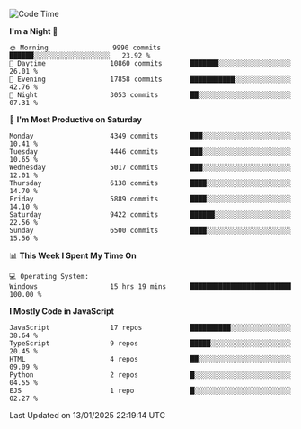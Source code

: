 <!--START_SECTION:waka-->
![Code Time](http://img.shields.io/badge/Code%20Time-3%2C493%20hrs%206%20mins-blue)

**I'm a Night 🦉** 

```text
🌞 Morning                9990 commits        ██████░░░░░░░░░░░░░░░░░░░   23.92 % 
🌆 Daytime                10860 commits       ███████░░░░░░░░░░░░░░░░░░   26.01 % 
🌃 Evening                17858 commits       ███████████░░░░░░░░░░░░░░   42.76 % 
🌙 Night                  3053 commits        ██░░░░░░░░░░░░░░░░░░░░░░░   07.31 % 
```
📅 **I'm Most Productive on Saturday** 

```text
Monday                   4349 commits        ███░░░░░░░░░░░░░░░░░░░░░░   10.41 % 
Tuesday                  4446 commits        ███░░░░░░░░░░░░░░░░░░░░░░   10.65 % 
Wednesday                5017 commits        ███░░░░░░░░░░░░░░░░░░░░░░   12.01 % 
Thursday                 6138 commits        ████░░░░░░░░░░░░░░░░░░░░░   14.70 % 
Friday                   5889 commits        ████░░░░░░░░░░░░░░░░░░░░░   14.10 % 
Saturday                 9422 commits        ██████░░░░░░░░░░░░░░░░░░░   22.56 % 
Sunday                   6500 commits        ████░░░░░░░░░░░░░░░░░░░░░   15.56 % 
```


📊 **This Week I Spent My Time On** 

```text
💻 Operating System: 
Windows                  15 hrs 19 mins      █████████████████████████   100.00 % 
```

**I Mostly Code in JavaScript** 

```text
JavaScript               17 repos            ██████████░░░░░░░░░░░░░░░   38.64 % 
TypeScript               9 repos             █████░░░░░░░░░░░░░░░░░░░░   20.45 % 
HTML                     4 repos             ██░░░░░░░░░░░░░░░░░░░░░░░   09.09 % 
Python                   2 repos             █░░░░░░░░░░░░░░░░░░░░░░░░   04.55 % 
EJS                      1 repo              █░░░░░░░░░░░░░░░░░░░░░░░░   02.27 % 
```




 Last Updated on 13/01/2025 22:19:14 UTC
<!--END_SECTION:waka-->

<!--
**likaiqiang/likaiqiang** is a ✨ _special_ ✨ repository because its `README.md` (this file) appears on your GitHub profile.

Here are some ideas to get you started:

- 🔭 I’m currently working on ...
- 🌱 I’m currently learning ...
- 👯 I’m looking to collaborate on ...
- 🤔 I’m looking for help with ...
- 💬 Ask me about ...
- 📫 How to reach me: ...
- 😄 Pronouns: ...
- ⚡ Fun fact: ...
-->
